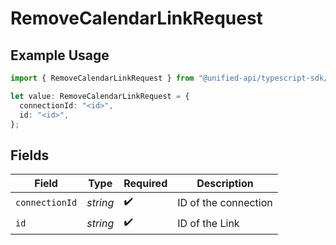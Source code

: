 # RemoveCalendarLinkRequest

## Example Usage

```typescript
import { RemoveCalendarLinkRequest } from "@unified-api/typescript-sdk/sdk/models/operations";

let value: RemoveCalendarLinkRequest = {
  connectionId: "<id>",
  id: "<id>",
};
```

## Fields

| Field                | Type                 | Required             | Description          |
| -------------------- | -------------------- | -------------------- | -------------------- |
| `connectionId`       | *string*             | :heavy_check_mark:   | ID of the connection |
| `id`                 | *string*             | :heavy_check_mark:   | ID of the Link       |